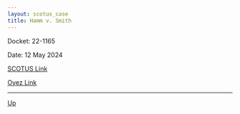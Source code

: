 ```yaml
---
layout: scotus_case
title: Hamm v. Smith
---
```


Docket: 22-1165

Date: 12 May 2024

[SCOTUS Link](https://www.supremecourt.gov/opinions/23pdf/601us2r13_8mjp.pdf)

[Oyez Link](https://www.oyez.org/cases/2024/22-1165)

---

[Up](./README.md)